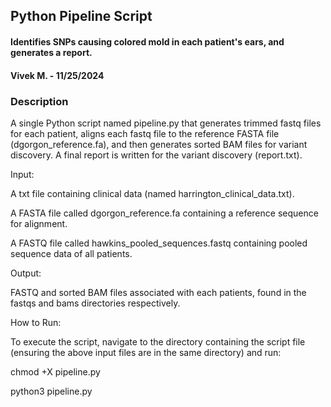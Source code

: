 ## Python Pipeline Script
#### Identifies SNPs causing colored mold in each patient's ears, and generates a report.
#### Vivek M. - 11/25/2024
### Description
A single Python script named pipeline.py that generates trimmed fastq files for each patient, aligns each fastq file to the reference FASTA file (dgorgon_reference.fa), and then generates sorted BAM files for variant discovery.
A final report is written for the variant discovery (report.txt).

Input:

A txt file containing clinical data (named harrington_clinical_data.txt).

A FASTA file called dgorgon_reference.fa containing a reference sequence for alignment.

A FASTQ file called hawkins_pooled_sequences.fastq containing pooled sequence data of all patients.

Output:

FASTQ and sorted BAM files associated with each patients, found in the fastqs and bams directories respectively.

How to Run:

To execute the script, navigate to the directory containing the script file (ensuring the above input files are in the same directory) and run:

chmod +X pipeline.py

python3 pipeline.py
